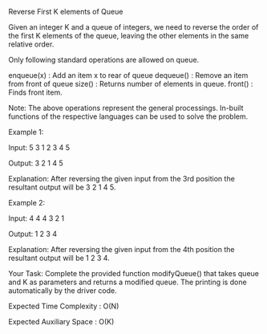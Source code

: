 Reverse First K elements of Queue

Given an integer K and a queue of integers, we need to reverse the order of the first K elements of the queue, leaving the other elements in the same relative order.

Only following standard operations are allowed on queue.

enqueue(x) : Add an item x to rear of queue
dequeue() : Remove an item from front of queue
size() : Returns number of elements in queue.
front() : Finds front item.

Note: The above operations represent the general processings. In-built functions of the respective languages can be used to solve the problem.

Example 1:

Input:
5 3
1 2 3 4 5

Output: 
3 2 1 4 5

Explanation: 
After reversing the given
input from the 3rd position the resultant
output will be 3 2 1 4 5.


Example 2:

Input:
4 4
4 3 2 1

Output: 
1 2 3 4

Explanation: 
After reversing the given
input from the 4th position the resultant
output will be 1 2 3 4.


Your Task:
Complete the provided function modifyQueue() that takes queue and K as parameters and returns a modified queue. The printing is done automatically by the driver code.

Expected Time Complexity : O(N)

Expected Auxiliary Space : O(K)